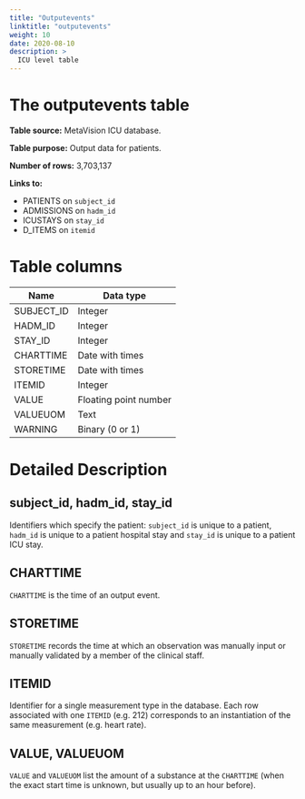 ```yaml
---
title: "Outputevents"
linktitle: "outputevents"
weight: 10
date: 2020-08-10
description: >
  ICU level table
---
```



# The outputevents table

**Table source:** MetaVision ICU database.

**Table purpose:** Output data for patients.

**Number of rows:** 3,703,137

**Links to:**

* PATIENTS on `subject_id`
* ADMISSIONS on `hadm_id`
* ICUSTAYS on `stay_id`
* D_ITEMS on `itemid`

<!-- # Important considerations -->

# Table columns

Name | Data type
---- | --------
SUBJECT\_ID | Integer
HADM\_ID | Integer
STAY\_ID | Integer
CHARTTIME | Date with times
STORETIME | Date with times
ITEMID | Integer
VALUE | Floating point number
VALUEUOM | Text
WARNING | Binary (0 or 1)

# Detailed Description

## subject_id, hadm_id, stay_id

Identifiers which specify the patient: `subject_id` is unique to a patient, `hadm_id` is unique to a patient hospital stay and `stay_id` is unique to a patient ICU stay.

<!-- 
## `CGID`

`CGID` is the identifier for the caregiver who validated the given measurement.

-->

## CHARTTIME

`CHARTTIME` is the time of an output event.

## STORETIME

`STORETIME` records the time at which an observation was manually input or manually validated by a member of the clinical staff.

## ITEMID

Identifier for a single measurement type in the database. Each row associated with one `ITEMID` (e.g. 212) corresponds to an instantiation of the same measurement (e.g. heart rate).

## VALUE, VALUEUOM

`VALUE` and `VALUEUOM` list the amount of a substance at the `CHARTTIME` (when the exact start time is unknown, but usually up to an hour before).